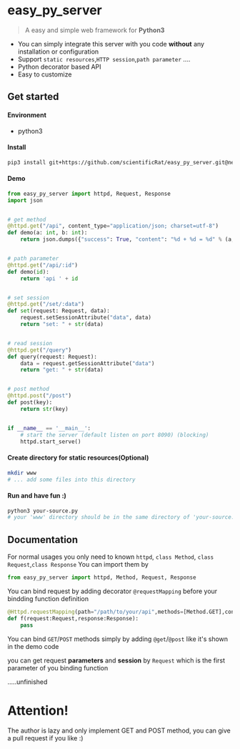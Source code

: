 # easy\_py\_server
> A easy and simple web framework for **Python3**

* You can simply integrate this server with you code **without** any installation or configuration
* Support `static resources`,`HTTP session`,`path parameter` ....
* Python decorator based API
* Easy to customize

## Get started
#### Environment
* python3

#### Install
```bash
pip3 install git+https://github.com/scientificRat/easy_py_server.git@new_version
```

#### Demo
```python
from easy_py_server import httpd, Request, Response
import json


# get method
@httpd.get("/api", content_type="application/json; charset=utf-8")
def demo(a: int, b: int):
    return json.dumps({"success": True, "content": "%d + %d = %d" % (a, b, a + b)})


# path parameter
@httpd.get("/api/:id")
def demo(id):
    return 'api ' + id


# set session
@httpd.get("/set/:data")
def set(request: Request, data):
    request.setSessionAttribute("data", data)
    return "set: " + str(data)


# read session
@httpd.get("/query")
def query(request: Request):
    data = request.getSessionAttribute("data")
    return "get: " + str(data)


# post method
@httpd.post("/post")
def post(key):
    return str(key)


if __name__ == '__main__':
    # start the server (default listen on port 8090) (blocking)
    httpd.start_serve()


```


#### Create directory for static resources(Optional)
```bash
mkdir www
# ... add some files into this directory
```

#### Run and have fun :)
```bash
python3 your-source.py
# your 'www' directory should be in the same directory of 'your-source.py'
```

## Documentation

For normal usages you only need to known `httpd`, `class Method`, `class Request`,`class Response`
You can import them by

```python
from easy_py_server import httpd, Method, Request, Response
```
You can bind request by adding decorator `@requestMapping` before your bindding function definition

```python
@Httpd.requestMapping(path="/path/to/your/api",methods=[Method.GET],content_type="text/plain")
def f(request:Request,response:Response):
    pass
```

You can bind `GET`/`POST` methods simply by adding `@get`/`@post` like it's shown  in the demo code

you can get request **parameters** and **session** by `Request` which is the first parameter of you binding function

.....unfinished

# Attention!
The author is lazy and only implement GET and POST method, you can give a pull request if you like :)


